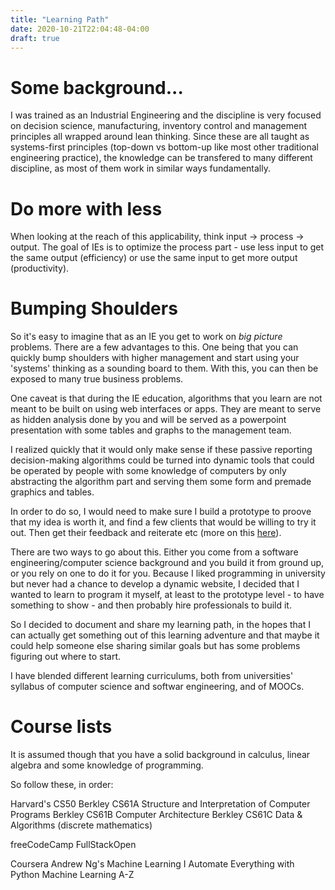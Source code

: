 ```yaml
---
title: "Learning Path"
date: 2020-10-21T22:04:48-04:00
draft: true
---
```


# Some background...
I was trained as an Industrial Engineering and the discipline is very focused on decision science, manufacturing, inventory control and management principles all wrapped around lean thinking. Since these are all taught as systems-first principles (top-down vs bottom-up like most other traditional engineering practice), the knowledge can be transfered to many different discipline, as most of them work in similar ways fundamentally.

# Do more with less
 When looking at the reach of this applicability, think input -­> process -> output. The goal of IEs is to optimize the process part - use less input to get the same output (efficiency) or use the same input to get more output (productivity).

 # Bumping Shoulders
So it's easy to imagine that as an IE you get to work on *big picture* problems. There are a few advantages to this. One being that you can quickly bump shoulders with higher management and start using your 'systems' thinking as a sounding board to them. With this, you can then be exposed to many true business problems. 

One caveat is that during the IE education, algorithms that you learn are not meant to be built on using web interfaces or apps. They are meant to serve as hidden analysis done by you and will be served as a powerpoint presentation with some tables and graphs to the management team. 

I realized quickly that it would only make sense if these passive reporting decision-making algorithms could be turned into dynamic tools that could be operated by people with some knowledge of computers by only abstracting the algorithm part and serving them some form and premade graphics and tables.

In order to do so, I would need to make sure I build a prototype to proove that my idea is worth it, and find a few clients that would be willing to try it out. Then get their feedback and reiterate etc (more on this [here](www.theleanstartup.com)).

There are two ways to go about this. Either you come from a software engineering/computer science background and you build it from ground up, or you rely on one to do it for you. Because I liked programming in university but never had a chance to develop a dynamic website, I decided that I wanted to learn to program it myself, at least to the prototype level - to have something to show - and then probably hire professionals to build it. 

So I decided to document and share my learning path, in the hopes that I can actually get something out of this learning adventure and that maybe it could help someone else sharing similar goals but has some problems figuring out where to start.

I have blended different learning curriculums, both from universities' syllabus of computer science and softwar engineering, and of MOOCs.

# Course lists
It is assumed though that you have a solid background in calculus, linear algebra and some knowledge of programming.

So follow these, in order:

Harvard's CS50
Berkley CS61A Structure and Interpretation of Computer Programs 
Berkley CS61B Computer Architecture
Berkley CS61C Data & Algorithms
(discrete mathematics)

freeCodeCamp
FullStackOpen

Coursera Andrew Ng's Machine Learning I
Automate Everything with Python
Machine Learning A-Z
